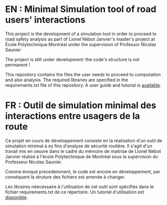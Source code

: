 
# EN : Minimal Simulation tool of road users' interactions


This project is the development of a simulation tool in order to proceed to road safety analysis as part of Lionel Nébot Janvier's master's project at École Polytechnique Montréal under the supervision of Professor Nicolas Saunier 

The project is still under development: the code's structure is not permanent !

This repository contains the files the user needs to proceed to computation and also analysis.
The required libraries are specified in the requirements.txt file of this repository.
A user guide and tutorial is [available](./Tutorial.ipynb).

# FR : Outil de simulation minimal des interactions entre usagers de la route

Ce projet en cours de développement consiste en la réalisation d'un outil de simulation minimal à es fins d'analyse de sécurité routière.
Il s'agit d'un travail mis en oeuvre dans le cadre du mémoire de maitrise de Lionel Nébot Janvier réalisé à l'école Polytechnique de Montréal sous la supervision du Professeur Nicolas Saunier.

Comme évoqué precedemment, le code est encore en développement, par conséquent la struture des fichiers est amenée à changer.

Les libraires néecessaire à l'utilisation de cet outil sont spécifiés dans le fichier requirements.txt de ce répertoire.
Un tutoriel d'utilisation est [disponible](./Tutorial.ipynb).
